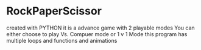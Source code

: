 # RockPaperScissor 
created with PYTHON
it is a advance game with 2 playable modes 
You can either choose to play Vs. Compuer mode or 1 v 1 Mode
this program has multiple loops and functions and animations
